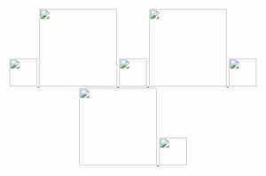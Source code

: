 <p align="center">
  
  <a href = 'https://www.youtube.com/'>
  <img width="50" src="https://simpleicons.org/icons/discord.svg">
  <img width="140" src="https://upload.wikimedia.org/wikipedia/commons/8/89/HD_transparent_picture.png">
    
  <a href = 'https://www.youtube.com/'>
  <img width="50" src="https://simpleicons.org/icons/github.svg">
  <img width="140" src="https://upload.wikimedia.org/wikipedia/commons/8/89/HD_transparent_picture.png">
    
  <a href = 'https://www.youtube.com/'>
  <img width="50" src="https://simpleicons.org/icons/protonmail.svg">
  <img width="140" src="https://upload.wikimedia.org/wikipedia/commons/8/89/HD_transparent_picture.png">
  
  <a href = 'https://www.youtube.com/'>
  <img width="50" src="https://simpleicons.org/icons/blogger.svg">
    
</p>
